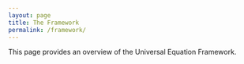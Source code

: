 ```yaml
---
layout: page
title: The Framework
permalink: /framework/
---
```

This page provides an overview of the Universal Equation Framework.